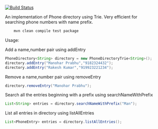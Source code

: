 [![Build Status](https://travis-ci.org/manoharprabhu/PhoneNumberDirectory.svg)](https://travis-ci.org/manoharprabhu/PhoneNumberDirectory)

An implementation of Phone directory using Trie.
Very efficient for searching phone numbers with name prefix.

```XML
	mvn clean compile test package
```

Usage:

Add a name,number pair using addEntry
```java
PhoneDirectory<String> directory = new PhoneDirectoryTrie<String>();
directory.addEntry("Manohar Prabhu","9182324432");
directory.addEntry("Rakesh Kumar","919923221234");
```

Remove a name,number pair using removeEntry
```java
directory.removeEntry("Manohar Prabhu");
```

Search all the entries beginning with a prefix using searchNameWithPrefix
```java
List<String> entries = directory.searchNameWithPrefix("Man");
```


List all entries in directory using listAllEntries
```java
List<PhoneEntry> entries = directory.listAllEntries();
```
